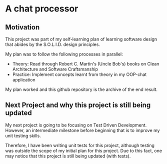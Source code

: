 # A chat processor

## Motivation
This project was part of my self-learning plan of learning software design that abides by the S.O.L.I.D. design principles.

My plan was to follow the following processes in parallel:
  - Theory: Read through Robert C. Martin's (Uncle Bob's) books on Clean Architecture and Software Craftsmanship
  - Practice: Implement concepts learnt from theory in my OOP-chat application

My plan worked and this github repository is the archive of the end result.

## Next Project and why this project is still being updated
My next project is going to be focusing on Test Driven Development. 
However, an intermediate milestone before beginning that is to improve my unit testing skills.

Therefore, I have been writing unit tests for this project, although testing was outside the scope of my initial plan for this project. Due to this fact, one may notice that this project is still being updated (with tests). 


